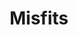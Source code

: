 ---
ee_id_thing: '4256'
site: '1'
type: '2'
inv_num: 2015-006
add_credit:
url: 2015-006-misfits
title: Misfits
year: '2015'
display_year: '2015'
medium: Foam pool noodles, garter belt, ear warmer, leggings,  socks, RCA 5CD changer
  stereo, Avenged Sevenfold "Hail to the King" Compact Disc
dims: 140 cm x variable width x variable depth
pitch:
ps:
live_url:
youtube:
related_code:
imgs: misfits-2015-006-detail-database-JH.jpg,misfits-2015-006-full-database-JH.jpg
subheading:
download:
commission:
related:
layout: things-i-made
---